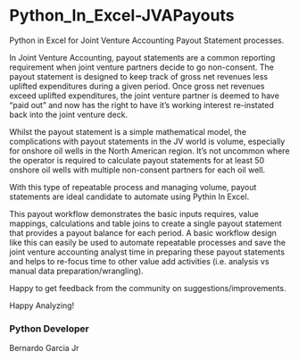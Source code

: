 # Python_In_Excel-JVAPayouts
Python in Excel for Joint Venture Accounting Payout Statement processes.  

In Joint Venture Accounting, payout statements are a common reporting requirement when joint venture partners decide to go non-consent. 
The payout statement is designed to keep track of gross net revenues less uplifted expenditures during a given period. Once gross net revenues exceed uplifted expenditures, the joint venture partner is deemed to have “paid out” and now has the right to have it’s working interest re-instated back into the joint venture deck.

Whilst the payout statement is a simple mathematical model, the complications with payout statements in the JV world is volume, especially for onshore oil wells in the North American region. 
It’s not uncommon where the operator is required to calculate payout statements for at least 50 onshore oil wells with multiple non-consent partners for each oil well.

With this type of repeatable process and managing volume, payout statements are ideal candidate to automate using Pythin In Excel.

This payout workflow demonstrates the basic inputs requires, value mappings, calculations and table joins to create a single payout statement that provides a payout balance for each period. 
A basic workflow design like this can easily be used to automate repeatable processes and save the joint venture accounting analyst time in preparing these payout statements and helps to re-focus time to other value add activities (i.e. analysis vs manual data preparation/wrangling).

Happy to get feedback from the community on suggestions/improvements.

Happy Analyzing!

### Python Developer
Bernardo Garcia Jr
